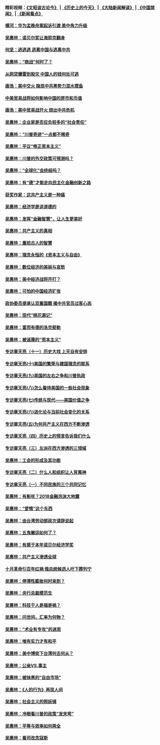 #### 精彩视频：[《文昭谈古论今》](http://45.76.195.252/wenzhao) | [《历史上的今天》](http://45.76.195.252/today-in-history) | [《大陆新闻解读》](http://45.76.195.252/ntdtv-comedy) | [《中国禁闻》](http://45.76.195.252/ntdtv-news) | [《新闻看点》](http://45.76.195.252/news-insight) 

 #### [横河：华为孟晚舟案起诉引渡 美中角力升级](../pages/nsc423/n11027230.md?t=02131418) 

#### [吴惠林：诺贝尔奖让海耶克翻身](../pages/nsc423/n10890049.md?t=02131418) 

#### [何坚：逃逃逃 逃离中国与逃离中共](../pages/nsc423/n10592891.md?t=02131418) 

#### [吴惠林：“商战”何时了？](../pages/nsc423/n10573558.md?t=02131418) 

#### [从网贷爆雷到股灾 中国人的钱何处可逃](../pages/nsc423/n10572800.md?t=02131418) 

#### [唐浩：美中交火 隐现中共黑势力混水摸鱼](../pages/nsc423/n10544040.md?t=02131418) 

#### [中美贸易战将如何影响中国的房市和币值](../pages/nsc423/n10543697.md?t=02131418) 

#### [唐浩：美中贸易战开火 烧出中共危机](../pages/nsc423/n10540126.md?t=02131418) 

#### [吴惠林：企业家是否应负较多的“社会责任”](../pages/nsc423/n10535022.md?t=02131418) 

#### [吴惠林：“川普奇迹”一点都不稀奇](../pages/nsc423/n10512808.md?t=02131418) 

#### [吴惠林：平议“修正资本主义”](../pages/nsc423/n10495724.md?t=02131418) 

#### [吴惠林：川普的外交政策可预测吗？](../pages/nsc423/n10462387.md?t=02131418) 

#### [吴惠林：“全球化”会终结吗？](../pages/nsc423/n10452838.md?t=02131418) 

#### [吴惠林：有“德”才能走向民主化金融创新之路](../pages/nsc423/n10432292.md?t=02131418) 

#### [获奖作家：这共产主义是一种癌](../pages/nsc423/n10431541.md?t=02131418) 

#### [吴惠林：经济学是讲道德的](../pages/nsc423/n10398014.md?t=02131418) 

#### [吴惠林：发挥“金融智慧”，让人生更美好](../pages/nsc423/n10375019.md?t=02131418) 

#### [吴惠林：共产主义的真相](../pages/nsc423/n10351394.md?t=02131418) 

#### [吴惠林：重拾古人的智慧](../pages/nsc423/n10337691.md?t=02131418) 

#### [吴惠林：理念永恒的《资本主义与自由》](../pages/nsc423/n10316274.md?t=02131418) 

#### [吴惠林：数位经济的美丽与哀愁](../pages/nsc423/n10292946.md?t=02131418) 

#### [吴惠林：美中经济战将开打？](../pages/nsc423/n10258825.md?t=02131418) 

#### [吴惠林：可怕的中国经济扩张](../pages/nsc423/n10219147.md?t=02131418) 

#### [政协委员提承认双重国籍 揭中共官员过客心态](../pages/nsc423/n10208809.md?t=02131418) 

#### [吴惠林：现代“桃花源记”](../pages/nsc423/n10185234.md?t=02131418) 

#### [吴惠林：富而有德的洛克斐勒](../pages/nsc423/n10142264.md?t=02131418) 

#### [吴惠林：被诬蔑的“资本主义”](../pages/nsc423/n10124816.md?t=02131418) 

#### [专访章天亮（十一）历史大戏 上天自有安排](../pages/nsc423/n10094905.md?t=02131418) 

#### [专访章天亮(十)美国的繁荣与建国理念的联系](../pages/nsc423/n10094899.md?t=02131418) 

#### [专访章天亮(九)美国的左右之争和川普执政](../pages/nsc423/n10094889.md?t=02131418) 

#### [专访章天亮(八)怎么看待美国的一些社会现象](../pages/nsc423/n10094857.md?t=02131418) 

#### [专访章天亮(七)传统与现代——美国价值之争](../pages/nsc423/n10093140.md?t=02131418) 

#### [专访章天亮(六)进化论与当前社会变化的关系](../pages/nsc423/n10092036.md?t=02131418) 

#### [专访章天亮(五)为何共产主义在西方不断渗透](../pages/nsc423/n10083620.md?t=02131418) 

#### [专访章天亮（四）历史上的预言告诉我们什么](../pages/nsc423/n10083606.md?t=02131418) 

#### [专访章天亮（三）左派在西方渗透的三领域](../pages/nsc423/n10081115.md?t=02131418) 

#### [吴惠林：工会的形成及其功能](../pages/nsc423/n10080633.md?t=02131418) 

#### [专访章天亮（二）什么人和组织让人背离神](../pages/nsc423/n10076637.md?t=02131418) 

#### [专访章天亮（一）不同民族的三个共同记忆](../pages/nsc423/n10074188.md?t=02131418) 

#### [吴惠林：有影呒？2018金融泡沫大地震](../pages/nsc423/n10040534.md?t=02131418) 

#### [吴惠林：“爱情”这个东西](../pages/nsc423/n10019423.md?t=02131418) 

#### [吴惠林：由台湾劳动部政次请辞说起](../pages/nsc423/n9979679.md?t=02131418) 

#### [吴惠林：五鬼搬运如何了？](../pages/nsc423/n9925338.md?t=02131418) 

#### [吴惠林：有感于本年诺贝尔经济学奖](../pages/nsc423/n9871883.md?t=02131418) 

#### [吴惠林：共产主义渗透全球](../pages/nsc423/n9812748.md?t=02131418) 

#### [十月革命引百年红祸 俄总统候选人吁下葬列宁](../pages/nsc423/n9810182.md?t=02131418) 

#### [吴惠林：停滞性膨胀何时来到？](../pages/nsc423/n9764136.md?t=02131418) 

#### [吴惠林：央行总裁模范生](../pages/nsc423/n9728134.md?t=02131418) 

#### [吴惠林：科技于人是福是祸？](../pages/nsc423/n9672982.md?t=02131418) 

#### [吴惠林：问世间，汇率为何物？](../pages/nsc423/n9621788.md?t=02131418) 

#### [吴惠林：“术业有专攻”的迷思](../pages/nsc423/n9580363.md?t=02131418) 

#### [吴惠林：唯有实力才有和平](../pages/nsc423/n9529599.md?t=02131418) 

#### [吴惠林：美中博奕下台湾何去何从？](../pages/nsc423/n9483598.md?t=02131418) 

#### [吴惠林：公亲VS.事主](../pages/nsc423/n9425637.md?t=02131418) 

#### [吴惠林：被抹黑的“自由市场”](../pages/nsc423/n9351545.md?t=02131418) 

#### [吴惠林：《人的行为》再现人间](../pages/nsc423/n9296339.md?t=02131418) 

#### [吴惠林：社会主义的照妖镜](../pages/nsc423/n9243460.md?t=02131418) 

#### [吴惠林：冷眼看川普的政策“发夹弯”](../pages/nsc423/n9120684.md?t=02131418) 

#### [吴惠林：平等与效率如何两全](../pages/nsc423/n9075430.md?t=02131418) 

#### [吴惠林：看司改念寇斯](../pages/nsc423/n9024915.md?t=02131418) 

